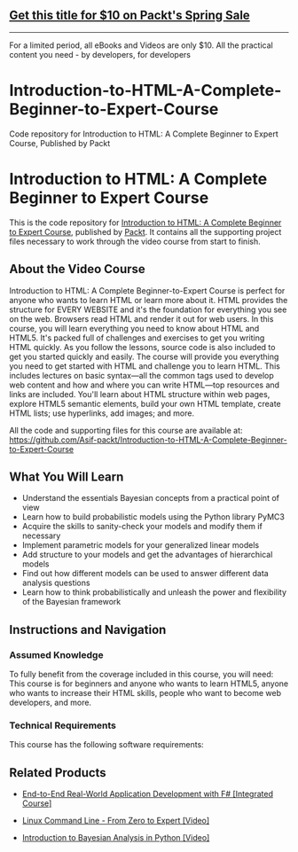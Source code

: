 ## [Get this title for $10 on Packt's Spring Sale](https://www.packt.com/V13658?utm_source=github&utm_medium=packt-github-repo&utm_campaign=spring_10_dollar_2022)
-----
For a limited period, all eBooks and Videos are only $10. All the practical content you need \- by developers, for developers

# Introduction-to-HTML-A-Complete-Beginner-to-Expert-Course
Code repository for Introduction to HTML: A Complete Beginner to Expert Course, Published by Packt
# Introduction to HTML: A Complete Beginner to Expert Course
This is the code repository for [Introduction to HTML: A Complete Beginner to Expert Course](), published by [Packt](https://www.packtpub.com/?utm_source=github). It contains all the supporting project files necessary to work through the video course from start to finish.
## About the Video Course
Introduction to HTML: A Complete Beginner-to-Expert Course is perfect for anyone who wants to learn HTML or learn more about it. HTML provides the structure for EVERY WEBSITE and it's the foundation for everything you see on the web. Browsers read HTML and render it out for web users.
In this course, you will learn everything you need to know about HTML and HTML5. It's packed full of challenges and exercises to get you writing HTML quickly. As you follow the lessons, source code is also included to get you started quickly and easily. The course will provide you everything you need to get started with HTML and challenge you to learn HTML.
This includes lectures on basic syntax—all the common tags used to develop web content and how and where you can write HTML—top resources and links are included. You'll learn about HTML structure within web pages, explore HTML5 semantic elements, build your own HTML template, create HTML lists; use hyperlinks, add images; and more.

All the code and supporting files for this course are available at: https://github.com/Asif-packt/Introduction-to-HTML-A-Complete-Beginner-to-Expert-Course

<H2>What You Will Learn</H2>
<DIV class=book-info-will-learn-text>
<UL>
<LI>Understand the essentials Bayesian concepts from a practical point of view 
<LI>Learn how to build probabilistic models using the Python library PyMC3 
<LI>Acquire the skills to sanity-check your models and modify them if necessary 
<LI>Implement parametric models for your generalized linear models 
<LI>Add structure to your models and get the advantages of hierarchical models 
<LI>Find out how different models can be used to answer different data analysis questions&nbsp; 
<LI>Learn how to think probabilistically and unleash the power and flexibility of the Bayesian framework </LI></UL></DIV>

## Instructions and Navigation
### Assumed Knowledge
To fully benefit from the coverage included in this course, you will need:<br/>
This course is for beginners and anyone who wants to learn HTML5, anyone who wants to increase their HTML skills, people who want to become web developers, and more.
### Technical Requirements
This course has the following software requirements:<br/>
   

## Related Products
* [End-to-End Real-World Application Development with F# [Integrated Course]](https://www.packtpub.com/networking-and-servers/introduction-bayesian-analysis-python-video?utm_source=github&utm_medium=repository&utm_campaign=9781788997010)

* [Linux Command Line - From Zero to Expert [Video]](https://www.packtpub.com/networking-and-servers/introduction-bayesian-analysis-python-video?utm_source=github&utm_medium=repository&utm_campaign=9781788997010)

* [Introduction to Bayesian Analysis in Python [Video]](https://www.packtpub.com/networking-and-servers/introduction-bayesian-analysis-python-video?utm_source=github&utm_medium=repository&utm_campaign=9781788997010)

